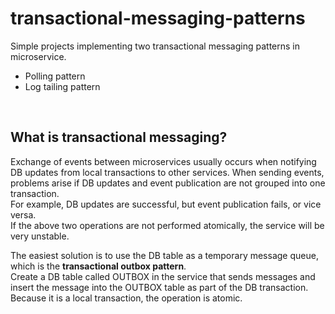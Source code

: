 # transactional-messaging-patterns
Simple projects implementing two transactional messaging patterns in microservice.
- Polling pattern
- Log tailing pattern
<br>

## What is transactional messaging?
Exchange of events between microservices usually occurs when notifying DB updates from local transactions to other services. 
When sending events, problems arise if DB updates and event publication are not grouped into one transaction.<br>
For example, DB updates are successful, but event publication fails, or vice versa.<br>
If the above two operations are not performed atomically, the service will be very unstable.<br>

The easiest solution is to use the DB table as a temporary message queue, which is the <strong>transactional outbox pattern</strong>.<br>
Create a DB table called OUTBOX in the service that sends messages and insert the message into the OUTBOX table as part of the DB transaction. 
Because it is a local transaction, the operation is atomic.
